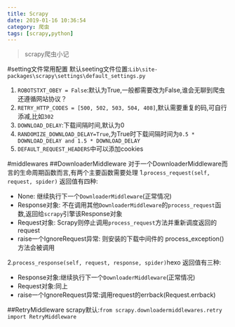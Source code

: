```yaml
---
title: Scrapy
date: 2019-01-16 10:36:54
category: 爬虫
tags: [scrapy,python]
---
```


>scrapy爬虫小记

#setting文件常用配置
默认seeting文件位置:`Lib\site-packages\scrapy\settings\default_settings.py`
1. `ROBOTSTXT_OBEY = False`:默认为True,一般都需要改为False,谁会无聊到爬虫还遵循网站协议？
2. `RETRY_HTTP_CODES = [500, 502, 503, 504, 408]`,默认需要重复的码,可自行添减,比如`302`
3. `DOWNLOAD_DELAY`:下载间隔时间,默认为0
4. `RANDOMIZE_DOWNLOAD_DELAY=True`,为True时下载间隔时间为`0.5 * DOWNLOAD_DELAY and 1.5 * DOWNLOAD_DELAY`
5. `DEFAULT_REQUEST_HEADERS`中可以添加cookies

#middlewares
##DownloaderMiddleware
对于一个DownloaderMiddleware而言的生命周期函数而言,有两个主要函数需要处理
1.`process_request(self, request, spider)`
返回值有四种:
* None: 继续执行下一个`DownloaderMiddleware`(正常情况)
* Response对象: 不在调用其他`DownloaderMiddleware`的`process_request`函数,返回给`scrapy`引擎该Response对象
* Request对象: Scrapy则停止调用`process_request`方法并重新调度返回的request
* raise一个IgnoreRequest异常: 则安装的下载中间件的 process_exception() 方法会被调用

2.`process_response(self, request, response, spider)`hexo 
返回值有三种:
* Response对象:继续执行下一个`DownloaderMiddleware`(正常情况)
* Request对象:同上
* raise一个IgnoreRequest异常:调用request的errback(Request.errback)

##RetryMiddleware
scrapy默认:`from scrapy.downloadermiddlewares.retry import RetryMiddleware`
